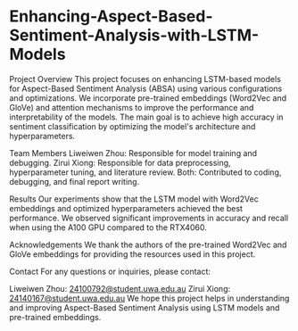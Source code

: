 # Enhancing-Aspect-Based-Sentiment-Analysis-with-LSTM-Models

Project Overview
This project focuses on enhancing LSTM-based models for Aspect-Based Sentiment Analysis (ABSA) using various configurations and optimizations. We incorporate pre-trained embeddings (Word2Vec and GloVe) and attention mechanisms to improve the performance and interpretability of the models. The main goal is to achieve high accuracy in sentiment classification by optimizing the model's architecture and hyperparameters.

Team Members
Liweiwen Zhou: Responsible for model training and debugging.
Zirui Xiong: Responsible for data preprocessing, hyperparameter tuning, and literature review.
Both: Contributed to coding, debugging, and final report writing.

Results
Our experiments show that the LSTM model with Word2Vec embeddings and optimized hyperparameters achieved the best performance. We observed significant improvements in accuracy and recall when using the A100 GPU compared to the RTX4060.

Acknowledgements
We thank the authors of the pre-trained Word2Vec and GloVe embeddings for providing the resources used in this project.

Contact
For any questions or inquiries, please contact:

Liweiwen Zhou: 24100792@student.uwa.edu.au
Zirui Xiong: 24140167@student.uwa.edu.au
We hope this project helps in understanding and improving Aspect-Based Sentiment Analysis using LSTM models and pre-trained embeddings.

